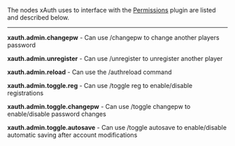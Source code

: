 The nodes xAuth uses to interface with the [Permissions](http://forums.bukkit.org/threads/admn-dev-permissions-v2-5-4-phoenix-now-with-real-multiworld-permissions-556.5974/) plugin are listed and described below.

***
**xauth.admin.changepw** - Can use /changepw to change another players password  

**xauth.admin.unregister** - Can use /unregister to unregister another player  

**xauth.admin.reload** - Can use the /authreload command  

**xauth.admin.toggle.reg** - Can use /toggle reg to enable/disable registrations  

**xauth.admin.toggle.changepw** - Can use /toggle changepw to enable/disable password changes

**xauth.admin.toggle.autosave** - Can use /toggle autosave to enable/disable automatic saving after account modifications